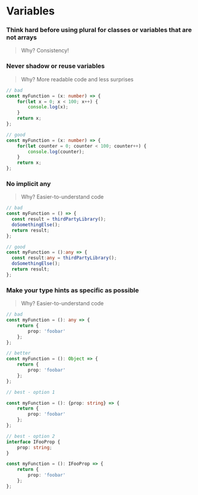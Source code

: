 # Variables

### **Think hard before using plural** for classes or variables that are not arrays

> Why? Consistency!

### **Never shadow or reuse variables**

> Why? More readable code and less surprises

```typescript
// bad
const myFunction = (x: number) => {
    for(let x = 0; x < 100; x++) {
        console.log(x);
    }
    return x;
};

// good
const myFunction = (x: number) => {
    for(let counter = 0; counter < 100; counter++) {
        console.log(counter);
    }
    return x;
};
```

### **No implicit any**

> Why? Easier-to-understand code

```typescript
// bad
const myFunction = () => {
  const result = thirdPartyLibrary();
  doSomethingElse();
  return result;
};

// good
const myFunction = ():any => {
  const result:any = thirdPartyLibrary();
  doSomethingElse();
  return result;
};
```

###  **Make your type hints as specific as possible**

> Why? Easier-to-understand code

```typescript
// bad
const myFunction = (): any => {
    return {
        prop: 'foobar'
    };
};

// better
const myFunction = (): Object => {
    return {
        prop: 'foobar'
    };
};

// best - option 1

const myFunction = (): {prop: string} => {
    return {
        prop: 'foobar'
    };
};

// best - option 2
interface IFooProp {
    prop: string;
}

const myFunction = (): IFooProp => {
    return {
        prop: 'foobar'
    };
};
```
